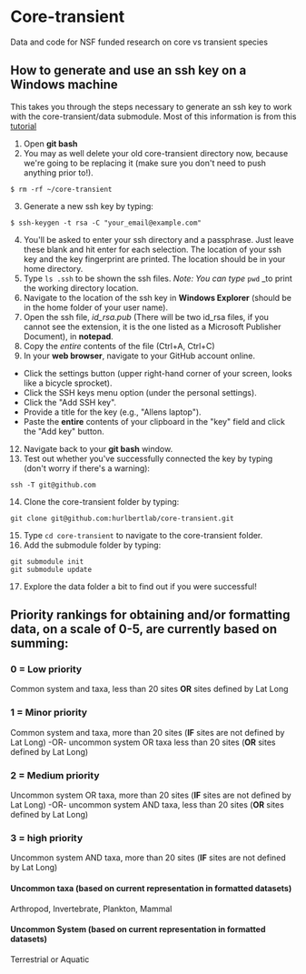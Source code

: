 # Core-transient
Data and code for NSF funded research on core vs transient species

## How to generate and use an ssh key on a Windows machine
This takes you through the steps necessary to generate an ssh key to work with the core-transient/data submodule. Most of this information is from this [tutorial](https://help.github.com/articles/generating-ssh-keys)

1. Open **git bash** 
2. You may as well delete your old core-transient directory now, because we're going to be replacing it (make sure you don't need to push anything prior to!).

 ```
 $ rm -rf ~/core-transient
 ```

3. Generate a new ssh key by typing:

 ```
 $ ssh-keygen -t rsa -C "your_email@example.com"
 ```

4. You'll be asked to enter your ssh directory and a passphrase. Just leave these blank and hit enter for each selection. The location of your ssh key and the key fingerprint are printed. The location should be in your home directory.
5. Type `ls .ssh` to be shown the ssh files. _Note: You can type_ `pwd` _to print the working directory location.
6. Navigate to the location of the ssh key in **Windows Explorer** (should be in the home folder of your user name).
7. Open the ssh file, *id_rsa.pub* (There will be two id_rsa files, if you cannot see the extension, it is the one listed as a Microsoft Publisher Document), in **notepad**.
8. Copy the *entire* contents of the file (Ctrl+A, Ctrl+C)
9. In your **web browser**, navigate to your GitHub account online.
  * Click the settings button (upper right-hand corner of your screen, looks like a bicycle sprocket).
  * Click the SSH keys menu option (under the personal settings).
  * Click the "Add SSH key".
  * Provide a title for the key (e.g., "Allens laptop").
  * Paste the **entire** contents of your clipboard in the "key" field and click the "Add key" button.
12. Navigate back to your **git bash** window. 
13. Test out whether you've successfully connected the key by typing (don't worry if there's a warning):

 ```ssh -T git@github.com```

14. Clone the core-transient folder by typing:
 
 ```git clone git@github.com:hurlbertlab/core-transient.git```

15. Type `cd core-transient` to navigate to the core-transient folder.
16. Add the submodule folder by typing:

 ```
 git submodule init
 git submodule update
 ```

17. Explore the data folder a bit to find out if you were successful! 


## Priority rankings for obtaining and/or formatting data, on a scale of 0-5, are currently based on summing:

### 0 = Low priority
Common system and taxa, less than 20 sites **OR** sites defined by Lat Long

### 1 = Minor priority
Common system and taxa, more than 20 sites (**IF** sites are not defined by Lat Long)
-OR- uncommon system OR taxa less than 20 sites (**OR** sites defined by Lat Long)

### 2 = Medium priority
Uncommon system OR taxa, more than 20 sites (**IF** sites are not defined by Lat Long)
-OR- uncommon system AND taxa, less than 20 sites (**OR** sites defined by Lat Long)

### 3 = high priority
Uncommon system AND taxa, more than 20 sites (**IF** sites are not defined by Lat Long)

#### Uncommon taxa (based on current representation in formatted datasets)
Arthropod, Invertebrate, Plankton, Mammal  
  
#### Uncommon System (based on current representation in formatted datasets)
Terrestrial or Aquatic  


